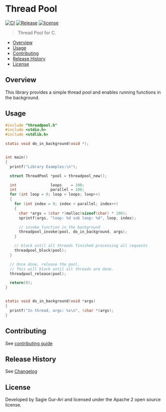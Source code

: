 # Thread Pool

[![CI](https://github.com/sagiegurari/c_thread_pool/workflows/CI/badge.svg?branch=master)](https://github.com/sagiegurari/c_thread_pool/actions)
[![Release](https://img.shields.io/github/v/release/sagiegurari/c_thread_pool)](https://github.com/sagiegurari/c_thread_pool/releases)
[![license](https://img.shields.io/github/license/sagiegurari/c_thread_pool)](https://github.com/sagiegurari/c_thread_pool/blob/master/LICENSE)

> Thread Pool for C.

* [Overview](#overview)
* [Usage](#usage)
* [Contributing](.github/CONTRIBUTING.md)
* [Release History](CHANGELOG.md)
* [License](#license)

<a name="overview"></a>
## Overview
This library provides a simple thread pool and enables running functions in the background.

<a name="usage"></a>
## Usage

```c
#include "threadpool.h"
#include <stdio.h>
#include <stdlib.h>

static void do_in_background(void *);


int main()
{
  printf("Library Examples:\n");

  struct ThreadPool *pool = threadpool_new();

  int               loops    = 100;
  int               parallel = 100;
  for (int loop = 0; loop < loops; loop++)
  {
    for (int index = 0; index < parallel; index++)
    {
      char *args = (char *)malloc(sizeof(char) * 100);
      sprintf(args, "loop: %d sub loop: %d", loop, index);

      // invoke function in the background
      threadpool_invoke(pool, do_in_background, args);
    }

    // block until all threads finished processing all requests
    threadpool_block(pool);
  }

  // Once done, release the pool.
  // This will block until all threads are done.
  threadpool_release(pool);

  return(0);
}


static void do_in_background(void *args)
{
  printf("In thread, args: %s\n", (char *)args);
}
```

## Contributing
See [contributing guide](.github/CONTRIBUTING.md)

<a name="history"></a>
## Release History

See [Changelog](CHANGELOG.md)

<a name="license"></a>
## License
Developed by Sagie Gur-Ari and licensed under the Apache 2 open source license.
